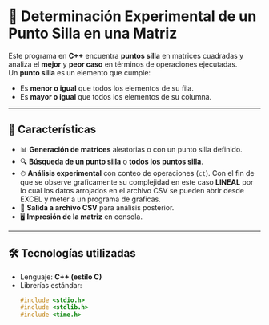 # 📌 Determinación Experimental de un Punto Silla en una Matriz

Este programa en **C++** encuentra **puntos silla** en matrices cuadradas y analiza el **mejor** y **peor caso** en términos de operaciones ejecutadas.  
Un **punto silla** es un elemento que cumple:  
- Es **menor o igual** que todos los elementos de su fila.  
- Es **mayor o igual** que todos los elementos de su columna.  

---

## 🚀 Características
- 📊 **Generación de matrices** aleatorias o con un punto silla definido.
- 🔍 **Búsqueda de un punto silla** o **todos los puntos silla**.
- ⏱ **Análisis experimental** con conteo de operaciones (`ct`). Con el fin de que se observe graficamente su complejidad en este caso **LINEAL** por lo cual los datos arrojados en el archivo CSV se pueden abrir desde EXCEL y meter a un programa de graficas. 
- 💾 **Salida a archivo CSV** para análisis posterior.
- 🖥 **Impresión de la matriz** en consola.

---

## 🛠 Tecnologías utilizadas
- Lenguaje: **C++ (estilo C)**
- Librerías estándar:  
  ```c
  #include <stdio.h>
  #include <stdlib.h>
  #include <time.h>
